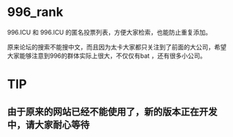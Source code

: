 # 996_rank

996.ICU 和 996.ICU 的匿名投票列表，方便大家检索，也能防止重复添加。

原来论坛的搜索不能搜中文，而且因为太卡大家都只关注到了前面的大公司，希望大家能够注意到996的群体实际上很大，不仅仅有bat ，还有很多小公司。

# TIP
## 由于原来的网站已经不能使用了，新的版本正在开发中，请大家耐心等待
